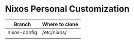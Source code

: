 # Nixos Personal Customization

| Branch              | Where to clone                    |
| ------------------- | --------------------------------- |
| nixos-config        | /etc/nixos/                       |
|                     |                                   | 
